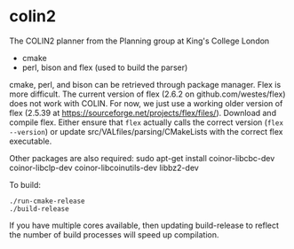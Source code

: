 # colin2
The COLIN2 planner from the Planning group at King's College London

- cmake
- perl, bison and flex (used to build the parser)

cmake, perl, and bison can be retrieved through package manager. Flex is more difficult. The current version of flex
(2.6.2 on github.com/westes/flex) does not work with COLIN. For now, we just use a working older version of flex
(2.5.39 at https://sourceforge.net/projects/flex/files/). Download and compile flex. Either ensure that `flex` actually
calls the correct version (`flex --version`) or update src/VALfiles/parsing/CMakeLists with the correct flex executable. 

Other packages are also required:
sudo apt-get install coinor-libcbc-dev coinor-libclp-dev coinor-libcoinutils-dev libbz2-dev

To build:
```
./run-cmake-release
./build-release
```

If you have multiple cores available, then updating build-release to reflect the number of build processes will speed up
compilation.
